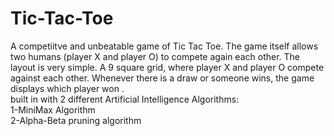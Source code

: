 # Tic-Tac-Toe
 
A competiitve and unbeatable game of Tic Tac Toe. The game itself allows two humans (player X and player O) to compete again each other. The layout is very simple. A 9 square grid, where player X and player O compete against each other. Whenever there is a draw or someone wins, the game displays which player won .
<br>
built in with 2 different Artificial Intelligence Algorithms:<br>
1-MiniMax Algorithm<br>
2-Alpha-Beta pruning algorithm

